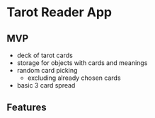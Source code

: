 # Tarot Reader App

## MVP

- deck of tarot cards
- storage for objects with cards and meanings
- random card picking
  - excluding already chosen cards
- basic 3 card spread

## Features
